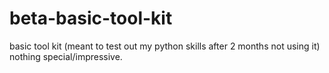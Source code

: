 # beta-basic-tool-kit
basic tool kit (meant to test out my python skills after 2 months not using it) nothing special/impressive.
